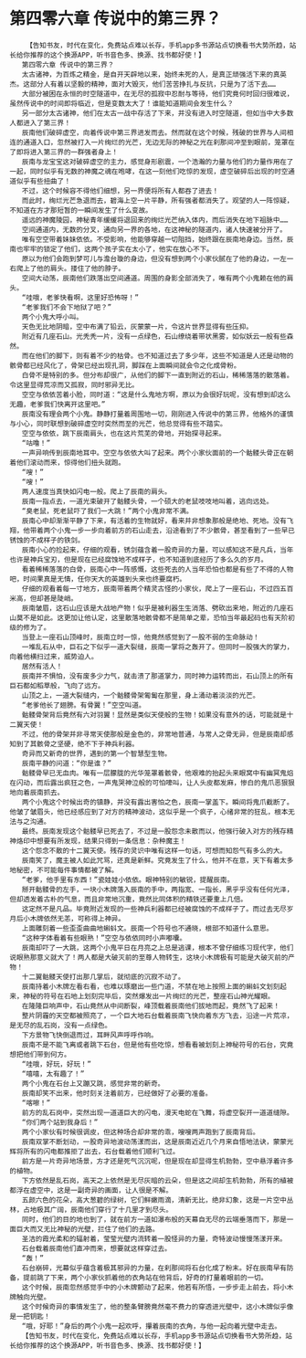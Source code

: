 # 第四零六章 传说中的第三界？
        【告知书友，时代在变化，免费站点难以长存，手机app多书源站点切换看书大势所趋，站长给你推荐的这个换源APP，听书音色多、换源、找书都好使！】
       第四零六章 传说中的第三界？
       太古诸神，为百炼之精金，是自开天辟地以来，始终未死的人，是真正顽强活下来的真英杰。这部分人有着以坚毅的精神，面对大毁灭，他们苦苦挣扎与反抗，只是为了活下去……
       大部分被困在永恒的时空隧道中，在无尽的孤寂中忍耐与等待，他们究竟何时回归很难说，虽然传说中的时间即将临近，但是变数太大了！谁能知道期间会发生什么？
       另一部分太古诸神，他们在太古一战中存活了下来，并没有进入时空隧道，但如当中大多数人都进入了第三界！
       辰南他们破碎虚空，向着传说中第三界进发而去。然而就在这个时候，残破的世界与人间相连的通道入口，忽然被打入一片绚烂的光芒，无边无际的神秘之光在刹那间冲至到眼前，笼罩在了即将进入第三界的一群强者身上！
       辰南与龙宝宝这对破碎虚空的主力，感觉身形剧震，一个浩瀚的力量与他们的力量作用在了一起，同时似乎有无数的神魔之魂在咆哮，在这一刻他们吃惊的发现，虚空破碎后出现的时空通道似乎有些扭曲了！
       不过，这个时候容不得他们细想，另一界便将所有人都吞了进去！
       而此时，绚烂光芒急退而去，碧海上空一片平静，所有强者都消失了。观望的人一阵惊疑，不知道在方才那短暂的一瞬间发生了什么变故。
       遥远的神魔陵园，神秘青年缓缓将退回来的绚烂光芒纳入体内，而后消失在地下祖脉中……
       空间通道内，无数的分叉，通向另一界的各地，在这神秘的隧道内，诸人快速被分开了。
       唯有空空带着妹妹依依。不受影响，他能够穿越一切阻挡，始终跟在辰南地身边。当然，辰南也牢牢的锁定了他们，这两个孩子实在太小了，他实在放心不下。
       原以为他们会跑到梦可儿与澹台璇的身边，但没有想到两个小家伙腻在了他的身边，一左一右爬上了他的肩头。搂住了他的脖子。
       空间大动荡，辰南他们跌落出空间通道。周围的身影全部消失了，唯有两个小鬼赖在他的肩头。
       “哇哦，老爹快看啊，这里好恐怖呀！”
       “老爹我们不会下地狱了吧？”
       两个小鬼大呼小叫。
       天色无比地阴暗，空中布满了铅云，灰蒙蒙一片，令这片世界显得有些压抑。
       附近有几座石山。光秃秃一片，没有一点绿色，石山缭绕着带状黑雾，如似妖云一般有些森然。
       而在他们的脚下，则有着不少的枯骨。也不知道过去了多少年，这些不知道是人还是动物的骸骨都已经风化了，骨架已经出现孔洞，脚踩在上面瞬间就会令之化成骨粉。
       白骨不是特别的多。但分布却很广，从他们的脚下一直到附近的石山，稀稀落落的散落着。令这里显得荒凉而又孤寂，同时邪异无比。
       空空与依依苦着小脸，同时道：“这是什么鬼地方啊，原以为会很好玩呢，没有想到却这么无趣，老爹我们快离开这里吧。”
       辰南没有理会两个小鬼。静静打量着周围地一切，刚刚进入传说中的第三界，他格外的谨慎与小心，同时联想到破碎虚空时突然而至的光芒，他总觉得有些不踏实。
       空空与依依，跳下辰南肩头，也在这片荒芜的骨地，开始探寻起来。
       “咕噜！”
       一声异响传到辰南地耳中。空空与依依大叫了起来。两个小家伙面前的一个骷髅头骨正在朝着他们滚动而来，惊得他们扭头就跑。
       “嗖！”
       “嗖！”
       两人速度当真快如闪电一般。爬上了辰南的肩头。
       辰南一指点去，一道光束破开了骷髅头骨，一个硕大的老鼠吱吱地叫着，逃向远处。
       “臭老鼠，死老鼠吓了我们一大跳！”两个小鬼非常不满。
       辰南心中却渐渐平静了下来，有活着的生物就好，看来并非想象那般是绝地、死地。没有飞翔，他带着两个小鬼一步一步向着前方的石山走去，沿途看到了不少骸骨，甚至看到了一些早已锈蚀的不成样子的铁剑。
       辰南小心的捡起来，仔细的观看，锈剑蕴含着一股奇异的力量，可以感知这不是凡兵，当年也许是神兵宝刃，但是现在已经腐蚀地不成样子，也不知道到底经历了多么久的岁月。
       看着稀稀落落的白骨，辰南心中一阵感慨，这些死去的人当年恐怕也都是有些了不得的人物吧，时间果真是无情，任你天大的英雄到头来也终要腐朽。
       仔细的观看着每一寸地方，辰南带着两个精灵古怪的小家伙，爬上了一座石山，不过四五百米高，但却甚是陡峭。
       辰南皱眉，这石山应该是大战地产物！似乎是被利器生生消落、劈砍出来地，附近的几座石山莫不是如此。这更加让他认定，这里散落地骸骨都不是简单之辈，恐怕当年最起码也有天阶初级的修为了。
       当登上一座石山顶峰时，辰南立时一惊，他竟然感觉到了一股不弱的生命脉动！
       一堆乱石从中，巨石之下似乎一道大裂缝，辰南一掌将之轰开了。但同时一股强大的掌力，向着他横扫过来，威势迫人。
       居然有活人！
       辰南并不惧怕，没有废多少力气，就击溃了那道掌力，同时神力运转而出，石山顶上的所有巨石都如稻草般，飞向了远方。
       山顶之上，一道大裂缝内，一个骷髅骨架匍匐在那里，身上涌动着淡淡的光芒。
       “老爹他长了翅膀。有骨翼！”空空叫道。
       骷髅骨架背后竟然有六对羽翼！显然是类似天使般的生物！如果没有意外的话，可能就是十二翼天使！
       不过，他的骨架并非寻常天使那般是金色的，非常地普通，与常人之骨无异，但是辰南却感知到了其骸骨之坚硬，绝不下于神兵利器。
       奇异而又新奇的世界，遇到的第一个智慧型生物。
       辰南平静的问道：“你是谁？”
       骷髅骨早已无血肉。唯有一层朦胧的光华笼罩着骸骨，他艰难的抬起头来眼窝中有幽冥鬼焰在闪动，而后露出疯狂之色，一声鬼哭神泣般的可怕嚎叫，让人头皮都发麻，惨白的鬼爪恶狠狠地向着辰南抓去。
       两个小鬼这个时候出奇的镇静，并没有露出害怕之色，辰南一掌盖下。瞬间将鬼爪截断了。他皱了皱眉头，他已经感应到了对方的精神波动，这似乎是一个疯子，心绪非常的狂乱，根本无法与之沟通。
       最终。辰南发现这个骷髅早已死去了，不过是一股怨念未散而以，他强行破入对方的残存精神烙印中想要有所发现，结果只得到一条信息：杂种魔主！
       这个怨念不散的十二翼天使。残存的灵识中唯有这样一句话，可想而知怨气有多么的大。
       辰南笑了，魔主被人如此咒骂，还真是新鲜。究竟发生了什么，他并不在意，天下有着太多地秘密，不可能每件事情都被了解。
       “老爹，他手里有东西！”瓷娃娃小依依。眼神特别的敏锐，提醒辰南。
       掰开骷髅骨的左手，一块小木牌落入辰南的手中，两指宽、一指长，黑乎乎没有任何光泽，但却透发着古朴的气息，而且非常地沉重，竟然比同体积的精铁还要重上几倍。
       这定然不是凡品。毕竟附近发现的一些神兵利器都已经被腐蚀的不成样子了。而过去无尽岁月后小木牌依然无恙，可称得上神异。
       上面雕刻着一些歪歪曲曲地蝌蚪文。辰南一个符号也不通晓，根部不知道什么意思。
       “这种字体看着有些眼熟！”空空与依依同时小声嘟囔。
       辰南却吓了一大跳，这两个小鬼平日在月亮之上总是逃课，根本不曾仔细练习现代字，他们说眼熟那意义就大了！两人都是大破灭前的至尊人物转生，这块小木牌极有可能是大破灭前的产物！
       十二翼骷髅天使打出那几掌后，就彻底的沉寂不动了。
       辰南持着小木牌左看右看，也难以琢磨出一些门道，不禁在地上按照上面的蝌蚪文划刻起来，神秘的符号在石地上划刻完毕后，突然爆发出一片绚烂的光芒，整座石山神光耀眼。
       在隆隆巨响声中，石山竟然从中间断裂，峰顶载着辰南他们拔地而起，竟然飞了起来！
       整片阴霾的天空都被照亮了，一个巨大地石台载着辰南飞快向着东方飞去，沿途一片荒凉，是无尽的乱石岗，没有一点绿色。
       下方景物飞快倒退而过，耳畔风声呼呼作响。
       辰南不是不能飞离或者跳下石台，但是他有些吃惊，想看看被划刻上神秘符号的石台，究竟想把他们带到何方。
       “哇哦，好玩，好玩！”
       “嘻嘻，太有趣了！”
       两个小鬼在石台上又蹦又跳，感觉非常的新奇。
       辰南却笑不出来，他时刻关注着前方，已经做好了必要的准备。
       “喀嚓！”
       前方的乱石岗中，突然出现一道道巨大的闪电，漫天电蛇在飞舞，将虚空裂开一道道缝隙。
       “你们两个站到我身后！”
       两个小家伙有时候很调皮，但这种场合却非常的乖，嗖嗖两声跑到了辰南背后。
       辰南双掌不断划动，一股奇异地波动荡漾而出，这是辰南近近几个月来自悟地法诀，蒙蒙光辉将所有的闪电都推拒了出去，石台载着他们顺利飞过。
       前方是一片奇异地场景，方才还是死气沉沉呢，但是现在却显得生机勃勃，空中悬浮着许多的植物。
       下方依然是乱石岗，高天之上依然是无尽灰暗的云朵，但是这之间却生机勃勃，所有的植被都浮在虚空中，这是一副奇异的画面，让人很是不解。
       五颜六色的花朵，高大葱碧的绿树，它们鲜嫩雨滴，清新无比，绝非幻象，这是一片空中丛林，占地极其广阔，辰南他们穿行了十几里才到尽头。
       同时，他们的目的地也到了，就在前方一道如瀑布般的天幕自无尽的云端垂落而下，那是一面巨大而又无比神秘的光壁，拦住了他们的去路。
       圣洁的霞光柔和的辐射着，莹莹光壁内流转着一股怪异的力量，奇特波动慢慢荡漾开来。
       石台载着辰南他们直冲而来，想要就这样穿过去。
       “轰！”
       石台崩碎，光幕似乎蕴含着极其邪异的力量，在刹那间将石台化成了粉末。好在辰南早有防备，提前跳了下来，两个小家伙抓着他的衣角站在他背后，好奇的打量着眼前的一切。
       这个时候，辰南忽然感觉手中的小木牌颤动了起来，他若有所悟，一步步走上前去，将小木牌触向光壁。
       这个时候奇异的事情发生了，他的整条臂膀竟然毫不费力的穿透进光壁中，这小木牌似乎像是一把钥匙！
       “哦，好耶！”身后的两个小鬼一起欢呼，攥着辰南的衣角，与他一起向着光壁中走去。
       【告知书友，时代在变化，免费站点难以长存，手机app多书源站点切换看书大势所趋，站长给你推荐的这个换源APP，听书音色多、换源、找书都好使！】